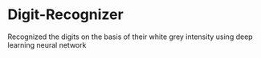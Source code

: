# Digit-Recognizer
Recognized the digits on the basis of their white grey intensity using deep learning neural network
